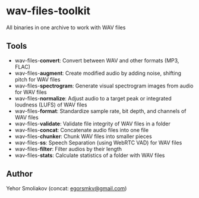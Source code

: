 # wav-files-toolkit

All binaries in one archive to work with WAV files

## Tools

- wav-files-**convert**: Convert between WAV and other formats (MP3, FLAC)
- wav-files-**augment**: Create modified audio by adding noise, shifting pitch for WAV files
- wav-files-**spectrogram**: Generate visual spectrogram images from audio for WAV files
- wav-files-**normalize**: Adjust audio to a target peak or integrated loudness (LUFS) of WAV files
- wav-files-**format**: Standardize sample rate, bit depth, and channels of WAV files
- wav-files-**validate**: Validate file integrity of WAV files in a folder
- wav-files-**concat**: Concatenate audio files into one file
- wav-files-**chunker**: Chunk WAV files into smaller pieces
- wav-files-**ss**: Speech Separation (using WebRTC VAD) for WAV files
- wav-files-**filter**: Filter audios by their length
- wav-files-**stats**: Calculate statistics of a folder with WAV files

## Author

Yehor Smoliakov (concat: <egorsmkv@gmail.com>)

